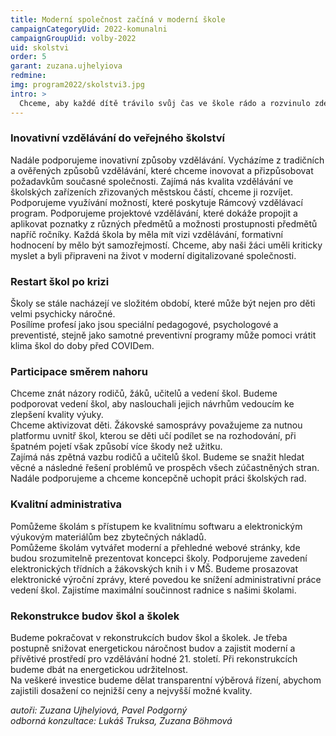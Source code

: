 ```yaml
---
title: Moderní společnost začíná v moderní škole
campaignCategoryUid: 2022-komunalni
campaignGroupUid: volby-2022
uid: skolstvi
order: 5
garant: zuzana.ujhelyiova
redmine: 
img: program2022/skolstvi3.jpg
intro: >
  Chceme, aby každé dítě trávilo svůj čas ve škole rádo a rozvinulo zde plně své schopnosti. Podporujeme větší zapojení dětí do fungování škol prostřednictvím žákovských parlamentů. Školy budeme motivovat k zavádění inovativních způsobů vzdělávání a investovat do jejich údržby a rozvoje.
---
```


### Inovativní vzdělávání do veřejného školství <br>
Nadále podporujeme inovativní způsoby vzdělávání. Vycházíme z tradičních a ověřených způsobů vzdělávání, které chceme inovovat a přizpůsobovat požadavkům současné společnosti. Zajímá nás kvalita vzdělávání ve školských zařízeních zřizovaných městskou částí, chceme ji rozvíjet.<br>
Podporujeme využívání možností, které poskytuje Rámcový vzdělávací program. Podporujeme projektové vzdělávání, které dokáže propojit a aplikovat poznatky z různých předmětů a možnosti prostupnosti předmětů napříč ročníky. Každá škola by měla mít vizi vzdělávání, formativní hodnocení by mělo být samozřejmostí. Chceme, aby naši žáci uměli kriticky myslet a byli připraveni na život v moderní digitalizované společnosti.


### Restart škol po krizi <br>
Školy se stále nacházejí ve složitém období, které může být nejen pro děti velmi psychicky náročné. <br>
Posílíme profesí jako jsou speciální pedagogové, psychologové a preventisté, stejně jako samotné preventivní programy může pomoci vrátit klima škol do doby před COVIDem.

### Participace směrem nahoru<br>
Chceme znát názory rodičů, žáků, učitelů a vedení škol. Budeme podporovat vedení škol, aby naslouchali jejich návrhům vedoucím ke zlepšení kvality výuky.<br>
Chceme aktivizovat děti. Žákovské samosprávy považujeme za nutnou platformu uvnitř škol, kterou se děti učí podílet se na rozhodování, při špatném pojetí však způsobí více škody než užitku.<br>
Zajímá nás zpětná vazbu rodičů a učitelů škol. Budeme se snažit hledat věcné a následné řešení problémů ve prospěch všech zúčastněných stran.<br>
Nadále podporujeme a chceme koncepčně uchopit práci školských rad.

### Kvalitní administrativa<br>
Pomůžeme školám s přístupem ke kvalitnímu softwaru a elektronickým výukovým materiálům bez zbytečných nákladů.<br>
Pomůžeme školám vytvářet moderní a přehledné webové stránky, kde budou srozumitelně prezentovat koncepci školy. Podporujeme zavedení elektronických třídních a žákovských knih i v MŠ. Budeme prosazovat elektronické výroční zprávy, které povedou ke snížení administrativní práce vedení škol. Zajistíme maximální součinnost radnice s našimi školami.

### Rekonstrukce budov škol a školek<br>
Budeme pokračovat v rekonstrukcích budov škol a školek. Je třeba postupně snižovat energetickou náročnost budov a zajistit moderní a přívětivé prostředí pro vzdělávání hodné 21. století. Při rekonstrukcích budeme dbát na energetickou udržitelnost.<br>
Na veškeré investice budeme dělat transparentní výběrová řízení, abychom zajistili dosažení co nejnižší ceny a nejvyšší možné kvality.

*autoři: Zuzana Ujhelyiová, Pavel Podgorný <br>
odborná konzultace: Lukáš Truksa, Zuzana Böhmová*
